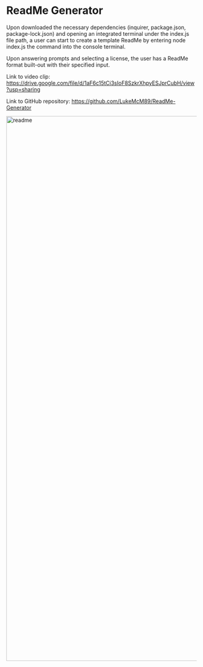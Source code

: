 # ReadMe Generator 

Upon downloaded the necessary dependencies (inquirer, package.json, package-lock.json) and opening an integrated terminal under the index.js file path, a user can start to create a template ReadMe by entering node index.js the command into the console terminal. 

Upon answering prompts and selecting a license, the user has a ReadMe format built-out with their specified input.


Link to video clip: https://drive.google.com/file/d/1aF6c15tCi3sIoF8SzkrXhpyESJprCubH/view?usp=sharing

Link to GitHub repository: https://github.com/LukeMcM89/ReadMe-Generator

<img width="1439" alt="readme" src="https://user-images.githubusercontent.com/80003989/127944074-07af5b2c-9db4-401a-9963-6354aba47605.png">
